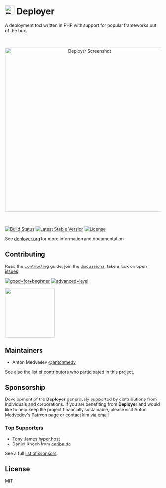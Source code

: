 
<h1><a href="https://deployer.org"><img src="https://medv.io/assets/deployer/logo.png" alt="Deployer Logo" height="30"></a> Deployer</h1>
<p>A deployment tool written in PHP with support for popular frameworks out of the box.</p>

<p align="center"><br><br><a href="https://deployer.org"><img src="https://medv.io/assets/deployer/deployer.gif" alt="Deployer Screenshot" width="530"></a><br><br><br></p>

<a href="https://travis-ci.org/deployphp/deployer"><img src="https://travis-ci.org/deployphp/deployer.svg?branch=master" alt="Build Status"></a>
<a href="https://packagist.org/packages/deployer/deployer"><img src="https://img.shields.io/packagist/v/deployer/deployer.svg?style=flat" alt="Latest Stable Version"></a>
<a href="https://packagist.org/packages/deployer/deployer"><img src="https://img.shields.io/badge/license-MIT-blue.svg?style=flat" alt="License"></a>

See [deployer.org](https://deployer.org) for more information and documentation.

## Contributing

Read the [contributing](https://github.com/deployphp/deployer/blob/master/.github/CONTRIBUTING.md) guide, join the [discussions](https://deployer.org/discuss), take a look on open [issues](https://github.com/deployphp/deployer/issues)

[![good+for+beginner](https://img.shields.io/badge/feature-good%20for%20beginner-1d76db.svg)](https://github.com/deployphp/deployer/issues?q=is%3Aissue+is%3Aopen+label%3A%22good+for+beginner%22)
[![advanced+level](https://img.shields.io/badge/feature-advanced%20level-5319e7.svg)](https://github.com/deployphp/deployer/issues?q=is%3Aissue+is%3Aopen+label%3A%22advanced+level%22)

<a href="https://www.patreon.com/deployer"><img src="https://c5.patreon.com/external/logo/become_a_patron_button@2x.png" width="160"></a>

## Maintainers
* Anton Medvedev [@antonmedv](https://github.com/antonmedv)

See also the list of [contributors](https://github.com/deployphp/deployer/graphs/contributors) who participated in this project.

## Sponsorship

Development of the **Deployer** generously supported by contributions from individuals and corporations. If you are benefiting from **Deployer** and would like to help keep the project financially sustainable, please visit Anton Medvedev's [Patreon page](https://www.patreon.com/deployer) or contact him [via email](mailto:anton@medv.io)

### Top Supporters

* Tony James [hyper.host](https://hyper.host)
* Daniel Knoch from [cariba.de](https://cariba.de)

See a full [list of sponsors](https://github.com/deployphp/deployer/blob/master/SPONSORS.md).

## License
[MIT](https://github.com/deployphp/deployer/blob/master/LICENSE)
